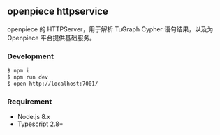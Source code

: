 ## openpiece httpservice

openpiece 的 HTTPServer，用于解析 TuGraph Cypher 语句结果，以及为 Openpiece 平台提供基础服务。

### Development

```bash
$ npm i
$ npm run dev
$ open http://localhost:7001/
```

### Requirement

- Node.js 8.x
- Typescript 2.8+
